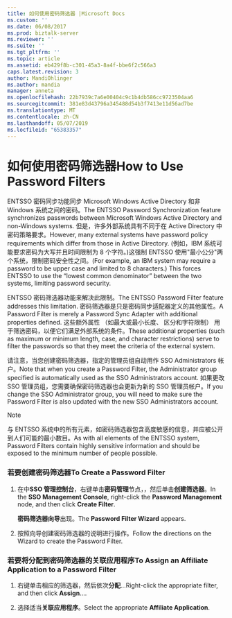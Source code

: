 ```yaml
---
title: 如何使用密码筛选器 |Microsoft Docs
ms.custom: ''
ms.date: 06/08/2017
ms.prod: biztalk-server
ms.reviewer: ''
ms.suite: ''
ms.tgt_pltfrm: ''
ms.topic: article
ms.assetid: eb429f8b-c301-45a3-8a4f-bbe6f2c566a3
caps.latest.revision: 3
author: MandiOhlinger
ms.author: mandia
manager: anneta
ms.openlocfilehash: 22b7939c7a6e00404c9c1b4db586cc9723504aa6
ms.sourcegitcommit: 381e83d43796a345488d54b3f7413e11d56ad7be
ms.translationtype: MT
ms.contentlocale: zh-CN
ms.lasthandoff: 05/07/2019
ms.locfileid: "65383357"
---
```

# <a name="how-to-use-password-filters"></a><span data-ttu-id="47c9c-102">如何使用密码筛选器</span><span class="sxs-lookup"><span data-stu-id="47c9c-102">How to Use Password Filters</span></span>
<span data-ttu-id="47c9c-103">ENTSSO 密码同步功能同步 Microsoft Windows Active Directory 和非 Windows 系统之间的密码。</span><span class="sxs-lookup"><span data-stu-id="47c9c-103">The ENTSSO Password Synchronization feature synchronizes passwords between Microsoft Windows Active Directory and non-Windows systems.</span></span> <span data-ttu-id="47c9c-104">但是，许多外部系统具有不同于在 Active Directory 中密码策略要求。</span><span class="sxs-lookup"><span data-stu-id="47c9c-104">However, many external systems have password policy requirements which differ from those in Active Directory.</span></span> <span data-ttu-id="47c9c-105">(例如，IBM 系统可能要求密码为大写并且时间限制为 8 个字符。)这强制 ENTSSO 使用"最小公分"两个系统，限制密码安全性之间。</span><span class="sxs-lookup"><span data-stu-id="47c9c-105">(For example, an IBM system may require a password to be upper case and limited to 8 characters.) This forces ENTSSO to use the “lowest common denominator” between the two systems, limiting password security.</span></span>  
  
 <span data-ttu-id="47c9c-106">ENTSSO 密码筛选器功能来解决此限制。</span><span class="sxs-lookup"><span data-stu-id="47c9c-106">The ENTSSO Password Filter feature addresses this limitation.</span></span> <span data-ttu-id="47c9c-107">密码筛选器是只是密码同步适配器定义的其他属性。</span><span class="sxs-lookup"><span data-stu-id="47c9c-107">A Password Filter is merely a Password Sync Adapter with additional properties defined.</span></span> <span data-ttu-id="47c9c-108">这些额外属性 （如最大或最小长度、 区分和字符限制） 用于筛选密码，以便它们满足外部系统的条件。</span><span class="sxs-lookup"><span data-stu-id="47c9c-108">These additional properties (such as maximum or minimum length, case, and character restrictions) serve to filter the passwords so that they meet the criteria of the external system.</span></span>  
  
 <span data-ttu-id="47c9c-109">请注意，当您创建密码筛选器，指定的管理员组自动用作 SSO Administrators 帐户。</span><span class="sxs-lookup"><span data-stu-id="47c9c-109">Note that when you create a Password Filter, the Administrator group specified is automatically used as the SSO Administrators account.</span></span> <span data-ttu-id="47c9c-110">如果更改 SSO 管理员组，您需要确保密码筛选器也会更新为新的 SSO 管理员帐户。</span><span class="sxs-lookup"><span data-stu-id="47c9c-110">If you change the SSO Administrator group, you will need to make sure the Password Filter is also updated with the new SSO Administrators account.</span></span>  
  
> [!NOTE]
>  <span data-ttu-id="47c9c-111">与 ENTSSO 系统中的所有元素，如密码筛选器包含高度敏感的信息，并应被公开到人们可能的最小数目。</span><span class="sxs-lookup"><span data-stu-id="47c9c-111">As with all elements of the ENTSSO system, Password Filters contain highly sensitive information and should be exposed to the minimum number of people possible.</span></span>  
  
### <a name="to-create-a-password-filter"></a><span data-ttu-id="47c9c-112">若要创建密码筛选器</span><span class="sxs-lookup"><span data-stu-id="47c9c-112">To Create a Password Filter</span></span>  
  
1.  <span data-ttu-id="47c9c-113">在中**SSO 管理控制台**，右键单击**密码管理**节点，，然后单击**创建筛选器**。</span><span class="sxs-lookup"><span data-stu-id="47c9c-113">In the **SSO Management Console**, right-click the **Password Management** node, and then click **Create Filter**.</span></span>  
  
     <span data-ttu-id="47c9c-114">**密码筛选器向导**出现。</span><span class="sxs-lookup"><span data-stu-id="47c9c-114">The **Password Filter Wizard** appears.</span></span>  
  
2.  <span data-ttu-id="47c9c-115">按照向导创建密码筛选器的说明进行操作。</span><span class="sxs-lookup"><span data-stu-id="47c9c-115">Follow the directions on the Wizard to create the Password Filter.</span></span>  
  
### <a name="to-assign-an-affiliate-application-to-a-password-filter"></a><span data-ttu-id="47c9c-116">若要将分配到密码筛选器的关联应用程序</span><span class="sxs-lookup"><span data-stu-id="47c9c-116">To Assign an Affiliate Application to a Password Filter</span></span>  
  
1.  <span data-ttu-id="47c9c-117">右键单击相应的筛选器，然后依次**分配**...</span><span class="sxs-lookup"><span data-stu-id="47c9c-117">Right-click the appropriate filter, and then click **Assign**….</span></span>  
  
2.  <span data-ttu-id="47c9c-118">选择适当**关联应用程序**。</span><span class="sxs-lookup"><span data-stu-id="47c9c-118">Select the appropriate **Affiliate Application**.</span></span>